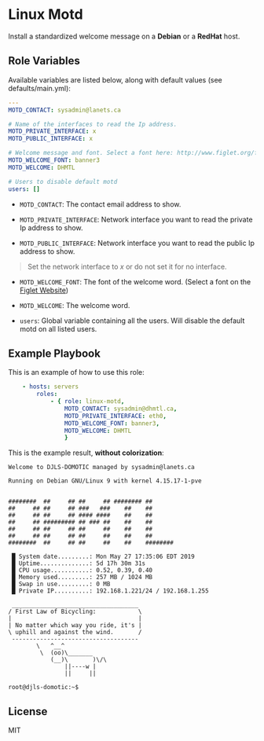 Linux Motd
=========

Install a standardized welcome message on a **Debian** or a **RedHat** host.

Role Variables
--------------

Available variables are listed below, along with default values (see defaults/main.yml):

```yaml
---
MOTD_CONTACT: sysadmin@lanets.ca

# Name of the interfaces to read the Ip address.
MOTD_PRIVATE_INTERFACE: x
MOTD_PUBLIC_INTERFACE: x

# Welcome message and font. Select a font here: http://www.figlet.org/fontdb.cgi
MOTD_WELCOME_FONT: banner3
MOTD_WELCOME: DHMTL

# Users to disable default motd
users: []
```

- `MOTD_CONTACT`: The contact email address to show.

- `MOTD_PRIVATE_INTERFACE`: Network interface you want to read the private Ip address to show.

- `MOTD_PUBLIC_INTERFACE`: Network interface you want to read the public Ip address to show.

> Set the network interface to *x* or do not set it for no interface.

- `MOTD_WELCOME_FONT`: The font of the welcome word. (Select a font on the [Figlet Website](http://www.figlet.org/fontdb.cgi))

- `MOTD_WELCOME`: The welcome word.

- `users`: Global variable containing all the users. Will disable the default motd on all listed users.

Example Playbook
----------------

This is an example of how to use this role:

```yaml
    - hosts: servers
        roles:
            - { role: linux-motd,
                MOTD_CONTACT: sysadmin@dhmtl.ca,
                MOTD_PRIVATE_INTERFACE: eth0,
                MOTD_WELCOME_FONT: banner3,
                MOTD_WELCOME: DHMTL
                }
```

This is the example result, **without colorization**:

```text
Welcome to DJLS-DOMOTIC managed by sysadmin@lanets.ca

Running on Debian GNU/Linux 9 with kernel 4.15.17-1-pve


########  ##     ## ##     ## ######## ##
##     ## ##     ## ###   ###    ##    ##
##     ## ##     ## #### ####    ##    ##
##     ## ######### ## ### ##    ##    ##
##     ## ##     ## ##     ##    ##    ##
##     ## ##     ## ##     ##    ##    ##
########  ##     ## ##     ##    ##    ########

 █ System date.........: Mon May 27 17:35:06 EDT 2019
 █ Uptime..............: 5d 17h 30m 31s
 █ CPU usage...........: 0.52, 0.39, 0.40
 █ Memory used.........: 257 MB / 1024 MB
 █ Swap in use.........: 0 MB
 █ Private IP..........: 192.168.1.221/24 / 192.168.1.255

 ____________________________________
/ First Law of Bicycling:            \
|                                    |
| No matter which way you ride, it's |
\ uphill and against the wind.       /
 ------------------------------------
        \   ^__^
         \  (oo)\_______
            (__)\       )\/\
                ||----w |
                ||     ||

root@djls-domotic:~$
```

License
-------

MIT
